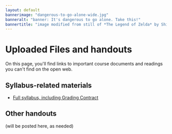 ```yaml
---
layout: default
bannerimage: "dangerous-to-go-alone-wide.jpg"
banneralt: "banner: It's dangerous to go alone. Take this!"
bannertitle: "image modified from still of *The Legend of Zelda* by Shigeru Miyamoto and Nintendo."
---
```



# Uploaded Files and handouts

On this page, you'll find links to important course documents and readings you can't find on the open web.

## Syllabus-related materials

* [Full syllabus, including Grading Contract]({{site.github.repository_url}}/raw/gh-pages/uploads/miller--syllabus-with-grading-contract--composing-digital-media--{{site.course.slugterm}}.pdf)

## Other handouts
(will be posted here, as needed)
